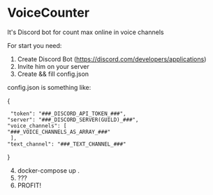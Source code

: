# VoiceCounter
It's Discord bot for count max online in voice channels

For start you need:
1) Create Discord Bot (https://discord.com/developers/applications)
2) Invite him on your server
3) Create && fill config.json

config.json is something like:
    
{
    
     "token": "###_DISCORD_API_TOKEN_###",
    "server": "###_DISCORD_SERVER(GUILD)_###",
    "voice_channels": [
    "###_VOICE_CHANNELS_AS_ARRAY_###"
     ],
    "text_channel": "###_TEXT_CHANNEL_###"
}
    
4) docker-compose up .
5) ???
6) PROFIT!
